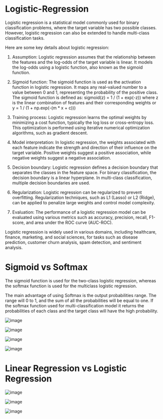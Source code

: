# Logistic-Regression

Logistic regression is a statistical model commonly used for binary classification problems, where the target variable has two possible classes. However, logistic regression can also be extended to handle multi-class classification tasks.

Here are some key details about logistic regression:

1. Assumption: Logistic regression assumes that the relationship between the features and the log-odds of the target variable is linear. It models the log-odds using a logistic function, also known as the sigmoid function.

2. Sigmoid function: The sigmoid function is used as the activation function in logistic regression. It maps any real-valued number to a value between 0 and 1, representing the probability of the positive class. The sigmoid function is defined as:
sigmoid(z) = 1 / (1 + exp(-z)) where z is the linear combination of features and their corresponding weights
or y = 1 / (1 + np.exp(-(m * x + c)))

3. Training process: Logistic regression learns the optimal weights by minimizing a cost function, typically the log loss or cross-entropy loss. This optimization is performed using iterative numerical optimization algorithms, such as gradient descent.

4. Model interpretation: In logistic regression, the weights associated with each feature indicate the strength and direction of their influence on the target variable. Positive weights suggest a positive association, while negative weights suggest a negative association.

5. Decision boundary: Logistic regression defines a decision boundary that separates the classes in the feature space. For binary classification, the decision boundary is a linear hyperplane. In multi-class classification, multiple decision boundaries are used.

6. Regularization: Logistic regression can be regularized to prevent overfitting. Regularization techniques, such as L1 (Lasso) or L2 (Ridge), can be applied to penalize large weights and control model complexity.

7. Evaluation: The performance of a logistic regression model can be evaluated using various metrics such as accuracy, precision, recall, F1-score, and area under the ROC curve (AUC-ROC).

Logistic regression is widely used in various domains, including healthcare, finance, marketing, and social sciences, for tasks such as disease prediction, customer churn analysis, spam detection, and sentiment analysis.

# Sigmoid vs Softmax

The sigmoid function is used for the two-class logistic regression, whereas the softmax function is used for
the multiclass logistic regression.

The main advantage of using Softmax is the output probabilities range. The range will 0 to 1, and the sum
of all the probabilities will be equal to one. If the softmax function used for multi-classification model it
returns the probabilities of each class and the target class will have the high probability.

![image](https://github.com/TITHI-KHAN/Logistic-Regression-/assets/65033964/d022c8d9-5e94-44ec-b4ad-0ca7d7b773f8)


![image](https://github.com/TITHI-KHAN/Logistic-Regression-/assets/65033964/027dc8ce-efe1-4f2e-b27d-4fdafbccb9ac)


![image](https://github.com/TITHI-KHAN/Logistic-Regression-/assets/65033964/eb14a233-c30e-4a94-a668-e929e3c5b34b)


![image](https://github.com/TITHI-KHAN/Logistic-Regression-/assets/65033964/ad306d3a-c538-441e-a60a-af131784c844)

# Linear Regression vs Logistic Regression

![image](https://github.com/TITHI-KHAN/Logistic-Regression-/assets/65033964/6ca2e744-7b68-4e91-a052-446236631454)

![image](https://github.com/TITHI-KHAN/Logistic-Regression-/assets/65033964/3258640b-12b1-435b-9443-2a6f7ec3abd2)

![image](https://github.com/TITHI-KHAN/Logistic-Regression-/assets/65033964/a1b58f25-cbd7-428a-a95b-911b005827d9)


